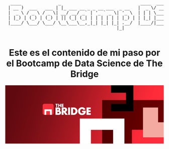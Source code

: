  <pre align="center">
  ____              _                              ____  ____ 
 | __ )  ___   ___ | |_ ___ __ _ _ __ ___  _ __   |  _ \/ ___|
 |  _ \ / _ \ / _ \| __/ __/ _` | '_ ` _ \| '_ \  | | | \___ \
 | |_) | (_) | (_) | || (_| (_| | | | | | | |_) | | |_| |___) |
 |____/ \___/ \___/ \__\___\__,_|_| |_| |_| .__/  |____/|____/ 
                                          |_|                                   
 </pre>
<h1 align="center">
Este es el contenido de mi paso por el Bootcamp de Data Science de The Bridge
</h1>

<p align="center">
  <img src="./assets/logo.png" alt="Mi animación" width="600"/>
</p>
